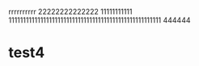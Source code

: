 rrrrrrrrrr
22222222222222
11111111111
11111111111111111111111111111111111111111111111111111
444444

# test4
